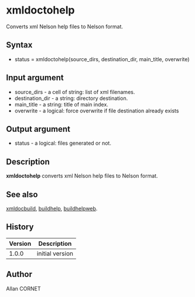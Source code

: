 # xmldoctohelp

Converts xml Nelson help files to Nelson format.

## Syntax

- status = xmldoctohelp(source_dirs, destination_dir, main_title, overwrite)

## Input argument

- source_dirs - a cell of string: list of xml filenames.
- destination_dir - a string: directory destination.
- main_title - a string: title of main index.
- overwrite - a logical: force overwrite if file destination already exists

## Output argument

- status - a logical: files generated or not.

## Description

  <p><b>xmldoctohelp</b> converts xml Nelson help files to Nelson format.</p>

## See also

[xmldocbuild](xmldocbuild.md), [buildhelp](buildhelp.md), [buildhelpweb](buildhelpweb.md).

## History

| Version | Description     |
| ------- | --------------- |
| 1.0.0   | initial version |

## Author

Allan CORNET
